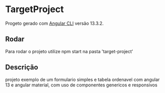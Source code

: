 # TargetProject

Progeto gerado com [Angular CLI](https://github.com/angular/angular-cli) versão 13.3.2.

## Rodar

Para rodar o projeto utilize npm start na pasta 'target-project'

## Descrição

projeto exemplo de um formulario simples e tabela ordenavel com angular 13 e angular material, com uso de componentes genericos e responsivos
